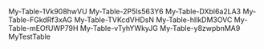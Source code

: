 My-Table-1Vk908hwVU
My-Table-2P5Is563Y6
My-Table-DXbl6a2LA3
My-Table-FGkdRf3xAG
My-Table-TVKcdVHDsN
My-Table-hIlkDM3OVC
My-Table-mEOfUWP79H
My-Table-vTyhYWkyJG
My-Table-y8zwpbnMA9
MyTestTable